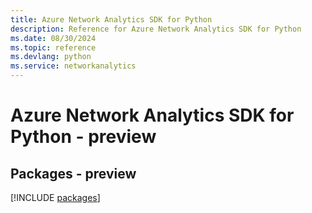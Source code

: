 ```yaml
---
title: Azure Network Analytics SDK for Python
description: Reference for Azure Network Analytics SDK for Python
ms.date: 08/30/2024
ms.topic: reference
ms.devlang: python
ms.service: networkanalytics
---
```

# Azure Network Analytics SDK for Python - preview
## Packages - preview
[!INCLUDE [packages](network-analytics-index.md)]